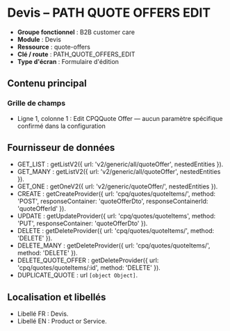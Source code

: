# Devis – PATH QUOTE OFFERS EDIT

- **Groupe fonctionnel** : B2B customer care
- **Module** : Devis
- **Ressource** : quote-offers
- **Clé / route** : PATH_QUOTE_OFFERS_EDIT
- **Type d'écran** : Formulaire d'édition

## Contenu principal
### Grille de champs
- Ligne 1, colonne 1 : Edit CPQQuote Offer — aucun paramètre spécifique confirmé dans la configuration

## Fournisseur de données
- GET_LIST : getListV2({
  url: 'v2/generic/all/quoteOffer',
  nestedEntities
}).
- GET_MANY : getListV2({
  url: 'v2/generic/all/quoteOffer',
  nestedEntities
}).
- GET_ONE : getOneV2({
  url: 'v2/generic/quoteOffer/',
  nestedEntities
}).
- CREATE : getCreateProvider({
  url: 'cpq/quotes/quoteItems/',
  method: 'POST',
  responseContainer: 'quoteOfferDto',
  responseContainerId: 'quoteOfferId'
}).
- UPDATE : getUpdateProvider({
  url: 'cpq/quotes/quoteItems',
  method: 'PUT',
  responseContainer: 'quoteOfferDto'
}).
- DELETE : getDeleteProvider({
  url: 'cpq/quotes/quoteItems/',
  method: 'DELETE'
}).
- DELETE_MANY : getDeleteProvider({
  url: 'cpq/quotes/quoteItems/',
  method: 'DELETE'
}).
- DELETE_QUOTE_OFFER : getDeleteProvider({
  url: 'cpq/quotes/quoteItems/:id',
  method: 'DELETE'
}).
- DUPLICATE_QUOTE : url `[object Object]`.

## Localisation et libellés
- Libellé FR : Devis.
- Libellé EN : Product or Service.